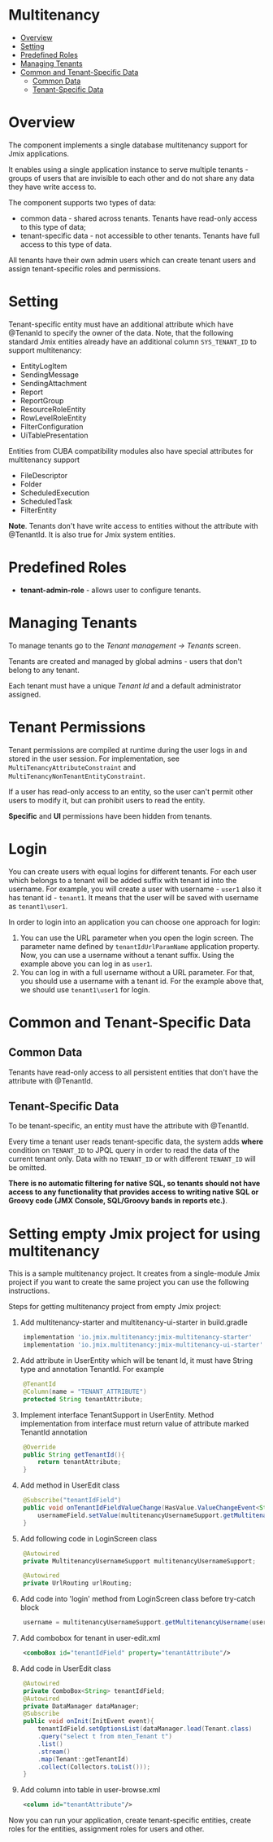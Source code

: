 
# Multitenancy

- [Overview](#overview)
- [Setting](#setting)
- [Predefined Roles](#predefined-roles)
- [Managing Tenants](#managing-tenants)
- [Common and Tenant-Specific Data](#common-and-tenant-specific-data)
    - [Common Data](#common-data)
    - [Tenant-Specific Data](#tenant-specific-data)

# Overview

The component implements a single database multitenancy support for Jmix applications.

It enables using a single application instance to serve multiple tenants - groups of users that are invisible to each
other and do not share any data they have write access to.

The component supports two types of data:

* common data - shared across tenants. Tenants have read-only access to this type of data;
* tenant-specific data - not accessible to other tenants. Tenants have full access to this type of data.

All tenants have their own admin users which can create tenant users and assign tenant-specific roles and permissions.

# Setting

Tenant-specific entity must have an additional attribute which have @TenanId to specify the owner of the data. Note,
that the following standard Jmix entities already have an additional column `SYS_TENANT_ID` to support multitenancy:

* EntityLogItem
* SendingMessage
* SendingAttachment
* Report
* ReportGroup
* ResourceRoleEntity
* RowLevelRoleEntity
* FilterConfiguration
* UiTablePresentation

Entities from CUBA compatibility modules also have special attributes for multitenancy support

* FileDescriptor
* Folder
* ScheduledExecution
* ScheduledTask
* FilterEntity

**Note**. Tenants don't have write access to entities without the attribute with @TenantId. It is also true for Jmix
system entities.

# Predefined Roles

- **tenant-admin-role** - allows user to configure tenants.

# Managing Tenants

To manage tenants go to the *Tenant management -> Tenants* screen.

Tenants are created and managed by global admins - users that don't belong to any tenant.

Each tenant must have a unique *Tenant Id* and a default administrator assigned.

# Tenant Permissions

Tenant permissions are compiled at runtime during the user logs in and stored in the user session. For implementation,
see `MultiTenancyAttributeConstraint` and `MultiTenancyNonTenantEntityConstraint`.

If a user has read-only access to an entity, so the user can't permit other users to modify it, but can prohibit users
to read the entity.

**Specific** and **UI** permissions have been hidden from tenants.

# Login
You can create users with equal logins for different tenants.
For each user which belongs to a tenant will be added suffix with tenant id into the username.
For example, you will create a user with username - `user1` also it has tenant id - `tenant1`. It means that the user will be saved with username as `tenant1\user1`.

In order to login into an application you can choose one approach for login:
1. You can use the URL parameter when you open the login screen. The parameter name defined by `tenantIdUrlParamName` application property. Now, you can use a username without a tenant suffix. Using the example above you can log in as `user1`.
2. You can log in with a full username without a URL parameter. For that, you should use a username with a tenant id. For the example above that, we should use `tenant1\user1` for login.

# Common and Tenant-Specific Data

## Common Data

Tenants have read-only access to all persistent entities that don't have the attribute with @TenantId.

## Tenant-Specific Data

To be tenant-specific, an entity must have the attribute with @TenantId.

Every time a tenant user reads tenant-specific data, the system adds **where** condition on `TENANT_ID` to JPQL query in
order to read the data of the current tenant only. Data with no `TENANT_ID` or with different `TENANT_ID` will be
omitted.

**There is no automatic filtering for native SQL, so tenants should not have access to any functionality that provides
access to writing native SQL or Groovy code (JMX Console, SQL/Groovy bands in reports etc.)**.

# Setting empty Jmix project for using multitenancy

This is a sample multitenancy project. It creates from a single-module Jmix project if you want to create the same
project you can use the following instructions.

Steps for getting multitenancy project from empty Jmix project:

1. Add multitenancy-starter and multitenancy-ui-starter in build.gradle

```groovy
    implementation 'io.jmix.multitenancy:jmix-multitenancy-starter'
    implementation 'io.jmix.multitenancy:jmix-multitenancy-ui-starter'
```

2. Add attribute in UserEntity which will be tenant Id, it must have String type and annotation TenantId. For example

```java
    @TenantId
    @Column(name = "TENANT_ATTRIBUTE")
    protected String tenantAttribute;
```

3. Implement interface TenantSupport in UserEntity. Method implementation from interface must return value of attribute
   marked TenantId annotation

```java
    @Override
    public String getTenantId(){
        return tenantAttribute;
    }
```

4. Add method in UserEdit class

```java
    @Subscribe("tenantIdField")
    public void onTenantIdFieldValueChange(HasValue.ValueChangeEvent<String> event) {
        usernameField.setValue(multitenancyUsernameSupport.getMultitenancyUsername(usernameField.getValue(), event.getValue()));
    }
```

5. Add following code in LoginScreen class

```java
    @Autowired
    private MultitenancyUsernameSupport multitenancyUsernameSupport;

    @Autowired
    private UrlRouting urlRouting;
```

6. Add code into 'login' method from LoginScreen class before try-catch block

```java
    username = multitenancyUsernameSupport.getMultitenancyUsername(username, urlRouting.getState().getParams());
```

7. Add combobox for tenant in user-edit.xml

```xml
    <comboBox id="tenantIdField" property="tenantAttribute"/>
```

8. Add code in UserEdit class

```java
    @Autowired
    private ComboBox<String> tenantIdField;
    @Autowired
    private DataManager dataManager;
    @Subscribe
    public void onInit(InitEvent event){
        tenantIdField.setOptionsList(dataManager.load(Tenant.class)
        .query("select t from mten_Tenant t")
        .list()
        .stream()
        .map(Tenant::getTenantId)
        .collect(Collectors.toList()));
    }
```

9. Add column into table in user-browse.xml

```xml
    <column id="tenantAttribute"/>
```

Now you can run your application, create tenant-specific entities, create roles for the entities, assignment roles for
users and other.